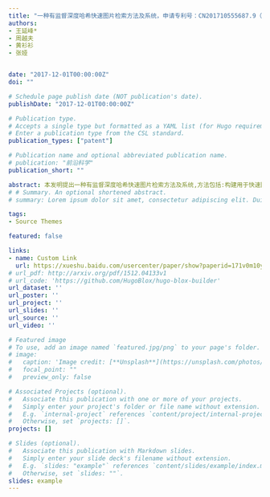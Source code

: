 ```yaml
---
title: "一种有监督深度哈希快速图片检索方法及系统，申请专利号：CN201710555687.9（已授权）" 
authors:
- 王延峰*
- 周越夫
- 黄衫衫
- 张娅


date: "2017-12-01T00:00:00Z"
doi: ""

# Schedule page publish date (NOT publication's date).
publishDate: "2017-12-01T00:00:00Z"

# Publication type.
# Accepts a single type but formatted as a YAML list (for Hugo requirements).
# Enter a publication type from the CSL standard.
publication_types: ["patent"]

# Publication name and optional abbreviated publication name.
# publication: "前沿科学"
publication_short: ""

abstract: 本发明提出一种有监督深度哈希快速图片检索方法及系统,方法包括:构建用于快速图像检索的深度卷积神经网络H″;将图库中的图片依次输入深度卷积神经网络H″后得到实值特征,经过量化操作后得到哈希码并储存在本地;将每一张查询图片q输入至深度卷积神经网络H″并量化得到哈希码h(q),再计算哈希码h(q)与所有存储在本地的哈希码之间的汉明距离,将汉明距离为小的认作相似度为高,以此进行排序,最终根据检索数量要求返回相应数量的最为相似的图片.本发明基于现有的深度神经网络,利用三元组标签数据进行图片特征表达的学习采用三元组量化损失函数,用于构建有监督深度哈希模型,从而实现既快速又精准的图片检索.
# # Summary. An optional shortened abstract.
# summary: Lorem ipsum dolor sit amet, consectetur adipiscing elit. Duis posuere tellus ac convallis placerat. Proin tincidunt magna sed ex sollicitudin condimentum.

tags:
- Source Themes

featured: false

links:
- name: Custom Link
  url: https://xueshu.baidu.com/usercenter/paper/show?paperid=171v0m10yy0m0000ph2m0gw056528932&site=xueshu_se&hitarticle=1
# url_pdf: http://arxiv.org/pdf/1512.04133v1
# url_code: 'https://github.com/HugoBlox/hugo-blox-builder'
url_dataset: ''
url_poster: ''
url_project: ''
url_slides: ''
url_source: ''
url_video: ''

# Featured image
# To use, add an image named `featured.jpg/png` to your page's folder. 
# image:
#   caption: 'Image credit: [**Unsplash**](https://unsplash.com/photos/s9CC2SKySJM)'
#   focal_point: ""
#   preview_only: false

# Associated Projects (optional).
#   Associate this publication with one or more of your projects.
#   Simply enter your project's folder or file name without extension.
#   E.g. `internal-project` references `content/project/internal-project/index.md`.
#   Otherwise, set `projects: []`.
projects: []

# Slides (optional).
#   Associate this publication with Markdown slides.
#   Simply enter your slide deck's filename without extension.
#   E.g. `slides: "example"` references `content/slides/example/index.md`.
#   Otherwise, set `slides: ""`.
slides: example
---
```

